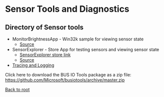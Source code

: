 # Sensor Tools and Diagnostics

## Directory of Sensor tools
* MonitorBrightnessApp - Win32k sample for viewing sensor state 
    * [Source](MonitorBrightnessApp) 
* SensorExplorer - Store App for testing sensors and viewing sensor state
    * [SensorExplorer store link](https://www.microsoft.com/store/productId/9PGL3XPQ1TPX)
    * [Source](SensorExplorer)  
* [Tracing and Logging](tracing/README.md) 


Click here to download the BUS IO Tools package as a zip file: https://github.com/Microsoft/busiotools/archive/master.zip


[Back to root](http://aka.ms/bustools) 

